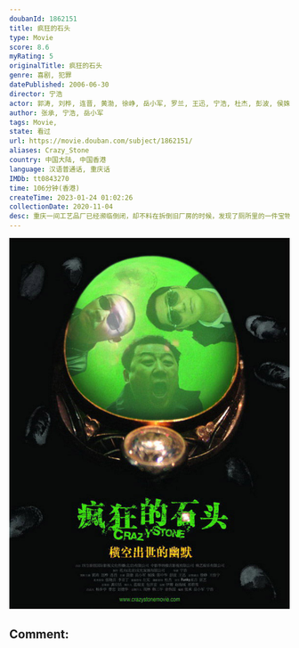 ```yaml
---
doubanId: 1862151
title: 疯狂的石头
type: Movie
score: 8.6
myRating: 5
originalTitle: 疯狂的石头
genre: 喜剧, 犯罪
datePublished: 2006-06-30
director: 宁浩
actor: 郭涛, 刘桦, 连晋, 黄渤, 徐峥, 岳小军, 罗兰, 王迅, 宁浩, 杜杰, 彭波, 侯姝, 姜志刚, 王佳宁, 陈正华, 刘刚, 罗强, 黄小兰, 耿灏, 宋汶芯, 任为洲
author: 张承, 宁浩, 岳小军
tags: Movie, 
state: 看过
url: https://movie.douban.com/subject/1862151/
aliases: Crazy_Stone
country: 中国大陆, 中国香港
language: 汉语普通话, 重庆话
IMDb: tt0843270
time: 106分钟(香港)
createTime: 2023-01-24 01:02:26
collectionDate: 2020-11-04
desc: 重庆一间工艺品厂已经濒临倒闭，却不料在拆倒旧厂房的时候，发现了厕所里的一件宝物——一块价值连城的翡翠。厂里决定用这块翡翠举办一个展览，赚些钱发拖欠了几个月的工人工资。期间由工艺品厂保卫科长包世宏（郭涛...
---
```


![image](assets/p712241453.jpg)

Comment: 
---

